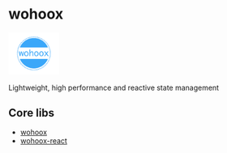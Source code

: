 # wohoox

<img style="width: 100px;" src="./wohoox.png" alt="wohoox" />

Lightweight, high performance and reactive state management

## Core libs

- [wohoox](./packages/wohoox/README.md)
- [wohoox-react](./packages/wohoox-react/README.md)
